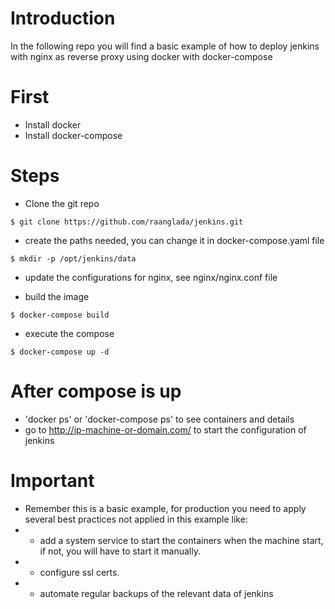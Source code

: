 # Introduction
In the following repo you will find a basic example of how to deploy jenkins with nginx as reverse proxy using docker with docker-compose

# First
- Install docker 
- Install docker-compose


# Steps
- Clone the git repo
```
$ git clone https://github.com/raanglada/jenkins.git
```
- create the paths needed, you can change it in docker-compose.yaml file
```
$ mkdir -p /opt/jenkins/data
```

- update the configurations for nginx, see nginx/nginx.conf file

- build the image
```
$ docker-compose build
```

- execute the compose
```
$ docker-compose up -d
```

# After compose is up
- 'docker ps' or 'docker-compose ps' to see containers and details
- go to http://ip-machine-or-domain.com/ to start the configuration of jenkins

# Important
- Remember this is a basic example, for production you need to apply several best practices not applied in this example like:
- - add a system service to start the containers when the machine start, if not, you will have to start it manually.
- - configure ssl certs.
- - automate regular backups of the relevant data of jenkins

